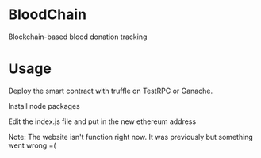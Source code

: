 # BloodChain
Blockchain-based blood donation tracking

# Usage
Deploy the smart contract with truffle on TestRPC or Ganache.

Install node packages

Edit the index.js file and put in the new ethereum address

Note: The website isn't function right now. It was previously but something went wrong =(
